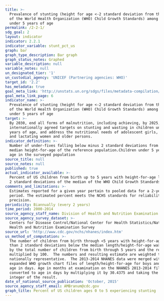 ```yaml
---
title: >-
  Prevalence of stunting (height for age <-2 standard deviation from the median
  of the World Health Organization (WHO) Child Growth Standards) among children
  under 5 years of age
permalink: /2-2-1/
sdg_goal: 2
layout: indicator
indicator: 2.2.1
indicator_variable: stunt_pct_us
graph: bar
graph_type_description: Bar graph
graph_status_notes: Graphed
variable_description: null
variable_notes: null
un_designated_tier: '1'
un_custodial_agency: 'UNICEF (Partnering agencies: WHO)'
target_id: '2.2'
has_metadata: true
goal_meta_link: 'http://unstats.un.org/sdgs/files/metadata-compilation/Metadata-Goal-2.pdf'
goal_meta_link_page: 6
indicator_name: >-
  Prevalence of stunting (height for age <-2 standard deviation from the median
  of the World Health Organization (WHO) Child Growth Standards) among children
  under 5 years of age
target: >-
  By 2030, end all forms of malnutrition, including achieving, by 2025, the
  internationally agreed targets on stunting and wasting in children under 5
  years of age, and address the nutritional needs of adolescent girls, pregnant
  and lactating women and older persons.
indicator_definition: >-
  Number of under-fives falling below minus 2 standard deviations from the
  median height-for-age of the reference population.Children under 5 years of
  age in the surveyed population
source_title: null
source_notes: null
published: true
actual_indicator_available: >-
  Percent of US children from birth up to 5 years with height-for-age less than
  2 standard deviations of the median of the WHO Child Growth Standards.
comments_and_limitations: >-
  Estimates reported for a given year pertain to pooled data for a 2-year
  period. The estimated percent meets the NCHS standards for reliability and
  precision.
periodicity: Biannually (every 2 years)
time_period: 2000-2014
source_agency_staff_name: Division of Health and Nutrition Examination Survey
source_agency_survey_dataset: >-
  Centers for Disease Control/National Center for Health Statistics/National
  Health and Nutrition Examination Survey
source_url: 'http://www.cdc.gov/nchs/nhanes/index.htm'
us_method_of_computation: >-
  The number of children from birth through <5 years with height-for-age more
  than 2 standard deviations below the median length/height-for-age was divided
  by the total number of children from birth through 5 years and the result was
  multiplied by 100.  The numbers and resulting estimate are weighted to be
  nationally representative.  The 2013-2014 NHANES data were merged with the
  expanded WHO growth chart files of length/height-for-age for boys and girls by
  age in days. Age in months at examination on the NHANES 2013-2014 file was
  converted to age in days by multiplying it by 30.4375 and taking the largest
  integer of the result.
date_of_national_source_publication: 'October, 2015'
source_agency_staff_email: AMBranum@cdc.gov
graph_title: Percent of US children ages 0 to 5 experiencing stunting
---
```


